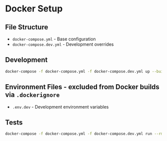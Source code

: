 # Docker Setup

## File Structure

- `docker-compose.yml` - Base configuration
- `docker-compose.dev.yml` - Development overrides

## Development

```bash
docker-compose -f docker-compose.yml -f docker-compose.dev.yml up --build --watch
```

## Environment Files - excluded from Docker builds via `.dockerignore`

- `.env.dev` - Development environment variables

## Tests

```bash
docker-compose -f docker-compose.yml -f docker-compose.dev.yml run --rm backend npm run test
```
